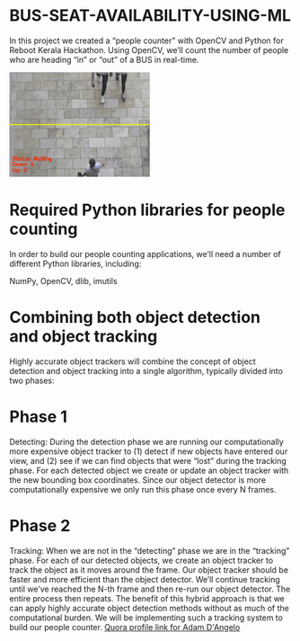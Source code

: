 # BUS-SEAT-AVAILABILITY-USING-ML

In this project we created a “people counter” with OpenCV and Python for Reboot Kerala Hackathon. Using OpenCV, we’ll count the number of people who are heading “in” or “out” of a BUS in real-time.

![](opencv_people_counter_result01.gif)

# Required Python libraries for people counting
In order to build our people counting applications, we’ll need a number of different Python libraries, including:

NumPy,
OpenCV,
dlib,
imutils

# Combining both object detection and object tracking
Highly accurate object trackers will combine the concept of object detection and object tracking into a single algorithm, typically divided into two phases:

# Phase 1
Detecting: During the detection phase we are running our computationally more expensive object tracker to (1) detect if new objects have entered our view, and (2) see if we can find objects that were “lost” during the tracking phase. For each detected object we create or update an object tracker with the new bounding box coordinates. Since our object detector is more computationally expensive we only run this phase once every N frames.
# Phase 2 
Tracking: When we are not in the “detecting” phase we are in the “tracking” phase. For each of our detected objects, we create an object tracker to track the object as it moves around the frame. Our object tracker should be faster and more efficient than the object detector. We’ll continue tracking until we’ve reached the N-th frame and then re-run our object detector. The entire process then repeats.
The benefit of this hybrid approach is that we can apply highly accurate object detection methods without as much of the computational burden. We will be implementing such a tracking system to build our people counter.
[Quora profile link for Adam D'Angelo](http://www.quora.com/Adam-DAngelo)
